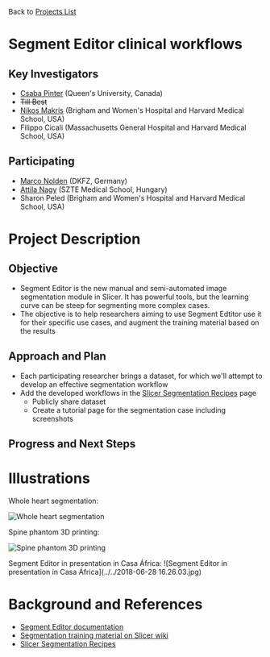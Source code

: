 Back to [Projects List](../../README.md#ProjectsList)

# Segment Editor clinical workflows

## Key Investigators

- [Csaba Pinter](http://perk.cs.queensu.ca/users/pinter) (Queen's University, Canada)
- ~~Till Best~~
- [Nikos Makris](https://lmi.med.harvard.edu/people/nikos-makris) (Brigham and Women's Hospital and Harvard Medical School, USA)
- Filippo Cicali (Massachusetts General Hospital and Harvard Medical School, USA)

## Participating
- [Marco Nolden](https://www.dkfz.de/en/mic/team/people/Marco_Nolden.html) (DKFZ, Germany)
- [Attila Nagy](http://www.klinikaikozpont.u-szeged.hu/orl/index.php/hu/munkatarsak) (SZTE Medical School, Hungary)
- Sharon Peled (Brigham and Women's Hospital and Harvard Medical School, USA)

# Project Description

## Objective

* Segment Editor is the new manual and semi-automated image segmentation module in Slicer. It has powerful tools, but the learning curve can be steep for segmenting more complex cases.
* The objective is to help researchers aiming to use Segment Edtitor use it for their specific use cases, and augment the training material based on the results

## Approach and Plan

* Each participating researcher brings a dataset, for which we'll attempt to develop an effective segmentation workflow
* Add the developed workflows in the [Slicer Segmentation Recipes](https://github.com/lassoan/SlicerSegmentationRecipes) page
  * Publicly share dataset
  * Create a tutorial page for the segmentation case including screenshots

## Progress and Next Steps

<!--Describe progress and next steps in a few bullet points as you are making progress.-->

# Illustrations
Whole heart segmentation:

![Whole heart segmentation](https://www.slicer.org/w/images/c/c1/20180612_SegmentEditor_WholeHeartScreenshot.PNG)

Spine phantom 3D printing:

![Spine phantom 3D printing](https://www.slicer.org/w/images/4/47/20180612_SegmentEditor_SpinePhantomMontage.png)

Segment Editor in presentation in Casa África:
![Segment Editor in presentation in Casa África](../../2018-06-28 16.26.03.jpg)

<!--Add pictures and links to videos that demonstrate what has been accomplished.-->

# Background and References

<!--Use this space for information that may help people better understand your project, like links to papers, source code, or data.-->

- [Segment Editor documentation](http://slicer.readthedocs.io/en/latest/user_guide/module_segmenteditor.html)
- [Segmentation training material on Slicer wiki](https://www.slicer.org/wiki/Documentation/Nightly/Training#Slicer4_Image_Segmentation)
- [Slicer Segmentation Recipes](https://github.com/lassoan/SlicerSegmentationRecipes)
